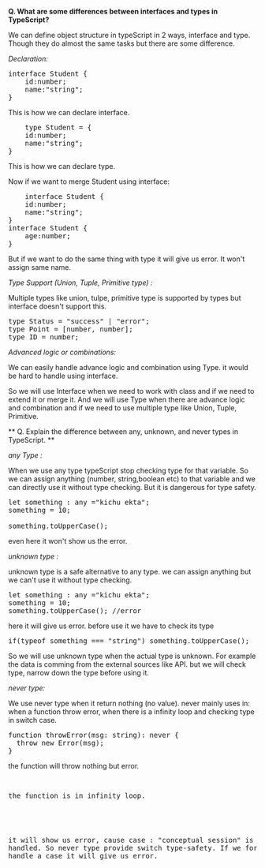 
**Q. What are some differences between interfaces and types in TypeScript?**

We can define object structure in typeScript in 2 ways, interface and type. Though they do almost the same tasks but there are some difference.

*Declaration:* 

<pre lang="markdown">interface Student {
    id:number;
    name:"string";
}</pre>

This is how we can declare interface.

<pre lang="markdown">
    type Student = {
    id:number;
    name:"string";
}
</pre>

This is how we can declare type.

Now if we want to merge Student using interface:
<pre lang="markdown">
    interface Student {
    id:number;
    name:"string";
}
interface Student {
    age:number;
}
</pre>


But if we want to do the same thing with type it will give us error. It won't assign same name.


*Type Support (Union, Tuple, Primitive type) :*

Multiple types like union, tulpe, primitive type is supported by types but interface doesn't support this. 
<pre lang="markdown">
type Status = "success" | "error";
type Point = [number, number];
type ID = number;
</pre>



*Advanced logic or combinations:*

We can easily handle advance logic and combination using Type. it would be hard to handle using interface.

So we will use Interface when we need to work with class and if we need to extend it or merge it. And we will use Type when there are advance logic and combination and if we need to use multiple type like Union, Tuple, Primitive. 



** Q. Explain the difference between any, unknown, and never types in TypeScript. **

*any Type :*

When we use any type typeScript stop checking type for that variable. So we can assign anything (number, string,boolean etc) to that variable and we can directly use it without type checking. But it is dangerous for type safety.

<pre lang="markdown">
let something : any ="kichu ekta";
something = 10;

something.toUpperCase();
</pre>

even here it won't show us the error.

*unknown type :*

unknown type is a safe alternative to any type. we can assign anything but we can't use it without type checking.

<pre lang="markdown">
let something : any ="kichu ekta";
something = 10;
something.toUpperCase(); //error
</pre>


here it will give us error. before use it we have to check its type

<pre lang="markdown">if(typeof something === "string") something.toUpperCase();</pre>


So we will use unknown type when the actual type is unknown. For example the data is comming from the external sources like API. but we will check type, narrow down the type before using it.

*never type:*

We use never type when it return nothing (no value). never mainly uses in:
when a function throw error, when there is a infinity loop and checking type in switch case.

<pre lang="markdown">
function throwError(msg: string): never {
  throw new Error(msg);
}  
</pre>

the function will throw nothing but error.


<pre lang="markdown>
function DouraboShudhu(): never {
  while (true) {
    console.log("Running");
  }
}
</pre>

the function is in infinity loop.


<pre lang="markdown>
type PH = "module" | "support" | "conceptual session";

function shikteHbe(ph: PH) {
  switch (ph) {
    case "module":
      return "Learned Quickly";
    case "support":
      return "Took advantage";
    default:
      const nothingParticipated: never = ph; // error
  }
}
</pre>

it will show us error, cause case : "conceptual session" is not handled. So never type provide switch type-safety. If we forget to handle a case it will give us error.

